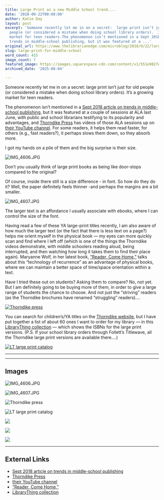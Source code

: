 ```yaml
---
title: Large Print as a new Middle School trend....
date: '2018-09-22T00:00:00'
author: Katie Day
layout: post
excerpt: 'Someone recently let me in on a secret:  large print isn’t just for old
  people (or considered a mistake when doing school library orders).  It’s a growing
  market for teen readers.The phenomenon isn’t mentioned in a Sept 2018 article on
  trends in middle-school publishing, but it was featured at a ...'
original_url: https://www.thelibrarianedge.com/microblog/2018/9/22/large-print-for-middle-school
slug: large-print-for-middle-school
word_count: 415
image_count: 7
featured_image: https://images.squarespace-cdn.com/content/v1/551e9827e4b0a00742213303/1537787236731-70ALRM6SZPU8L8F2I8QS/IMG_4606.JPG
archived_date: '2025-08-04'

---
```


Someone recently let me in on a secret: large print isn’t just for old people \(or considered a mistake when doing school library orders\). It’s a growing market for teen readers.

The phenomenon isn’t mentioned in a [Sept 2018 article on trends in middle-school publishing](https://www.publishersweekly.com/pw/by-topic/childrens/childrens-industry-news/article/78041-inside-indie-bookstores-selling-middle-grade-books.html), but it was featured at a couple of sessions at ALA last June, with public and school librarians testifying to its popularity and advantages, and [Thorndike Press](https://www.gale.com/thorndike/-/N-5pZ1z12789?No=60) has videos of those ALA sessions up on [their YouTube channel](https://www.youtube.com/channel/UCg5hcN32bJzhAlau6qXcjRg). For some readers, it helps them read faster, for others \(e.g., fast readers?\), it perhaps slows them down, so they absorb more.

I got my hands on a pile of them and the big surprise is their size.

![IMG_4606.JPG](https://images.squarespace-cdn.com/content/v1/551e9827e4b0a00742213303/1537787236731-70ALRM6SZPU8L8F2I8QS/IMG_4606.JPG)

Don’t you usually think of large print books as being like door-stops compared to the original?

Of course, inside there still is a size difference - in font. So how do they do it? Well, the paper definitely feels thinner -and perhaps the margins are a bit smaller.

![IMG_4607.JPG](https://images.squarespace-cdn.com/content/v1/551e9827e4b0a00742213303/1537787288637-Q0DGLB9P7W94ZUCZ2AK7/IMG_4607.JPG)

The larger text is an affordance I usually associate with ebooks, where I can control the size of the font.

Having read a few of these YA large-print titles recently, I am also aware of how much the larger text \(or the fact that there is less text on a page?\) helps me orient myself in the physical book — my eyes can more quickly scan and find where I left off \(which is one of the things the Thorndike videos demonstrate, with middle schoolers reading aloud, being interrupted, and then watching how long it takes them to find their place again\). Maryanne Wolf, in her latest book, [“Reader, Come Home,”](https://books.google.co.th/books?id=Hlg_DwAAQBAJ&printsec=frontcover) talks about this “technology of recurrence” as an advantage of physical books, where we can maintain a better space of time/space orientation within a text.

Have I tried these out on students? Asking them to compare? No, not yet. But I am definitely going to be buying more of them, in order to give a large range of students the chance to choose. And not just the “striving” readers \(as the Thorndike brochures have renamed “struggling” readers\)….

[ ![Thorndike press](https://images.squarespace-cdn.com/content/v1/551e9827e4b0a00742213303/1537789241902-HJ4HXB6L1KOLCOPGXOOK/Thorndike+press) ](https://www.gale.com/thorndike/-/N-5pZ1z12789?No=60)

You can search for children’s/YA titles on the [Thorndike website](https://www.gale.com/thorndike/-/N-5pZ1z12789?No=60), but I have put together a list of about 60 ones I want to order for my library — in this [LibraryThing collection](https://www.librarything.com/catalog.php?offset=0&previousOffset=0&view=kday_working&collection=526491&shelf=list&sort=title&sort=title) — which shows the ISBNs for the large print versions. \(P.S. If your school library orders through Follett’s Titlewave, all the Thorndike large print versions are available there….\)

[ ![LT large print catalog](https://images.squarespace-cdn.com/content/v1/551e9827e4b0a00742213303/1537789439720-4F17PM9HU9UGVRW4RBQI/LT+large+print+catalog) ](https://www.librarything.com/catalog.php?offset=0&previousOffset=0&view=kday_working&collection=526491&shelf=list&sort=title&sort=title)
* * *

---

## Images

![IMG_4606.JPG](https://images.squarespace-cdn.com/content/v1/551e9827e4b0a00742213303/1537787236731-70ALRM6SZPU8L8F2I8QS/IMG_4606.JPG)

![IMG_4607.JPG](https://images.squarespace-cdn.com/content/v1/551e9827e4b0a00742213303/1537787288637-Q0DGLB9P7W94ZUCZ2AK7/IMG_4607.JPG)

![Thorndike press](https://images.squarespace-cdn.com/content/v1/551e9827e4b0a00742213303/1537789241902-HJ4HXB6L1KOLCOPGXOOK/Thorndike+press)

![LT large print catalog](https://images.squarespace-cdn.com/content/v1/551e9827e4b0a00742213303/1537789439720-4F17PM9HU9UGVRW4RBQI/LT+large+print+catalog)

![](https://assets.squarespace.com/universal/images-v6/default-avatar.png)

![](https://assets.squarespace.com/universal/images-v6/default-avatar.png)

![](https://assets.squarespace.com/universal/images-v6/default-avatar.png)



---

## External Links

- [Sept 2018 article on trends in middle-school publishing](https://www.publishersweekly.com/pw/by-topic/childrens/childrens-industry-news/article/78041-inside-indie-bookstores-selling-middle-grade-books.html)
- [Thorndike Press](https://www.gale.com/thorndike/-/N-5pZ1z12789?No=60)
- [their YouTube channel](https://www.youtube.com/channel/UCg5hcN32bJzhAlau6qXcjRg)
- [“Reader, Come Home,”](https://books.google.co.th/books?id=Hlg_DwAAQBAJ&printsec=frontcover)
- [LibraryThing collection](https://www.librarything.com/catalog.php?offset=0&previousOffset=0&view=kday_working&collection=526491&shelf=list&sort=title&sort=title)
